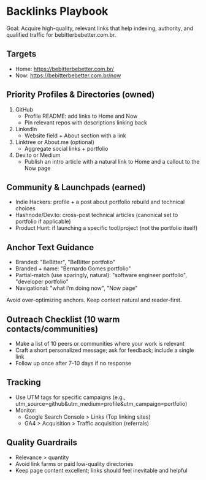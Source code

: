 # Backlinks Playbook

Goal: Acquire high-quality, relevant links that help indexing, authority, and qualified traffic for bebitterbebetter.com.br.

## Targets

- Home: <https://bebitterbebetter.com.br/>
- Now: <https://bebitterbebetter.com.br/now>

## Priority Profiles & Directories (owned)

1. GitHub
   - Profile README: add links to Home and Now
   - Pin relevant repos with descriptions linking back
2. LinkedIn
   - Website field + About section with a link
3. Linktree or About.me (optional)
   - Aggregate social links + portfolio
4. Dev.to or Medium
   - Publish an intro article with a natural link to Home and a callout to the Now page

## Community & Launchpads (earned)

- Indie Hackers: profile + a post about portfolio rebuild and technical choices
- Hashnode/Dev.to: cross-post technical articles (canonical set to portfolio if applicable)
- Product Hunt: if launching a specific tool/project (not the portfolio itself)

## Anchor Text Guidance

- Branded: "BeBitter", "BeBitter portfolio"
- Branded + name: "Bernardo Gomes portfolio"
- Partial-match (use sparingly, natural): "software engineer portfolio", "developer portfolio"
- Navigational: "what I’m doing now", "Now page"

Avoid over-optimizing anchors. Keep context natural and reader-first.

## Outreach Checklist (10 warm contacts/communities)

- Make a list of 10 peers or communities where your work is relevant
- Craft a short personalized message; ask for feedback; include a single link
- Follow up once after 7–10 days if no response

## Tracking

- Use UTM tags for specific campaigns (e.g., utm_source=github&utm_medium=profile&utm_campaign=portfolio)
- Monitor:
  - Google Search Console > Links (Top linking sites)
  - GA4 > Acquisition > Traffic acquisition (referrals)

## Quality Guardrails

- Relevance > quantity
- Avoid link farms or paid low-quality directories
- Keep page content excellent; links should feel inevitable and helpful
